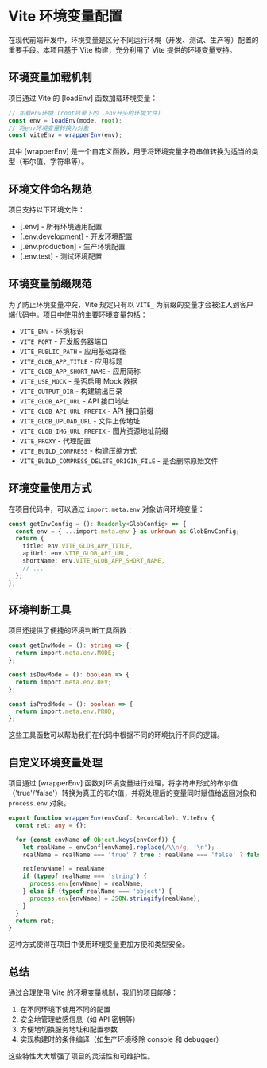 # Vite 环境变量配置

在现代前端开发中，环境变量是区分不同运行环境（开发、测试、生产等）配置的重要手段。本项目基于 Vite 构建，充分利用了 Vite 提供的环境变量支持。

## 环境变量加载机制

项目通过 Vite 的 [loadEnv] 函数加载环境变量：

```ts
// 加载env环境 (root目录下的 .env开头的环境文件)
const env = loadEnv(mode, root);
// 将env环境变量转换为对象
const viteEnv = wrapperEnv(env);
```

其中 [wrapperEnv] 是一个自定义函数，用于将环境变量字符串值转换为适当的类型（布尔值、字符串等）。

## 环境文件命名规范

项目支持以下环境文件：

- [.env] - 所有环境通用配置
- [.env.development] - 开发环境配置
- [.env.production] - 生产环境配置
- [.env.test] - 测试环境配置

## 环境变量前缀规范

为了防止环境变量冲突，Vite 规定只有以 `VITE_`
为前缀的变量才会被注入到客户端代码中。项目中使用的主要环境变量包括：

- `VITE_ENV` - 环境标识
- `VITE_PORT` - 开发服务器端口
- `VITE_PUBLIC_PATH` - 应用基础路径
- `VITE_GLOB_APP_TITLE` - 应用标题
- `VITE_GLOB_APP_SHORT_NAME` - 应用简称
- `VITE_USE_MOCK` - 是否启用 Mock 数据
- `VITE_OUTPUT_DIR` - 构建输出目录
- `VITE_GLOB_API_URL` - API 接口地址
- `VITE_GLOB_API_URL_PREFIX` - API 接口前缀
- `VITE_GLOB_UPLOAD_URL` - 文件上传地址
- `VITE_GLOB_IMG_URL_PREFIX` - 图片资源地址前缀
- `VITE_PROXY` - 代理配置
- `VITE_BUILD_COMPRESS` - 构建压缩方式
- `VITE_BUILD_COMPRESS_DELETE_ORIGIN_FILE` - 是否删除原始文件

## 环境变量使用方式

在项目代码中，可以通过 `import.meta.env` 对象访问环境变量：

```ts
const getEnvConfig = (): Readonly<GlobConfig> => {
  const env = { ...import.meta.env } as unknown as GlobEnvConfig;
  return {
    title: env.VITE_GLOB_APP_TITLE,
    apiUrl: env.VITE_GLOB_API_URL,
    shortName: env.VITE_GLOB_APP_SHORT_NAME,
    // ...
  };
};
```

## 环境判断工具

项目还提供了便捷的环境判断工具函数：

```ts
const getEnvMode = (): string => {
  return import.meta.env.MODE;
};

const isDevMode = (): boolean => {
  return import.meta.env.DEV;
};

const isProdMode = (): boolean => {
  return import.meta.env.PROD;
};
```

这些工具函数可以帮助我们在代码中根据不同的环境执行不同的逻辑。

## 自定义环境变量处理

项目通过 [wrapperEnv]
函数对环境变量进行处理，将字符串形式的布尔值（'true'/'false'）转换为真正的布尔值，并将处理后的变量同时赋值给返回对象和
`process.env` 对象。

```ts
export function wrapperEnv(envConf: Recordable): ViteEnv {
  const ret: any = {};

  for (const envName of Object.keys(envConf)) {
    let realName = envConf[envName].replace(/\\n/g, '\n');
    realName = realName === 'true' ? true : realName === 'false' ? false : realName;

    ret[envName] = realName;
    if (typeof realName === 'string') {
      process.env[envName] = realName;
    } else if (typeof realName === 'object') {
      process.env[envName] = JSON.stringify(realName);
    }
  }
  return ret;
}
```

这种方式使得在项目中使用环境变量更加方便和类型安全。

## 总结

通过合理使用 Vite 的环境变量机制，我们的项目能够：

1. 在不同环境下使用不同的配置
2. 安全地管理敏感信息（如 API 密钥等）
3. 方便地切换服务地址和配置参数
4. 实现构建时的条件编译（如生产环境移除 console 和 debugger）

这些特性大大增强了项目的灵活性和可维护性。
